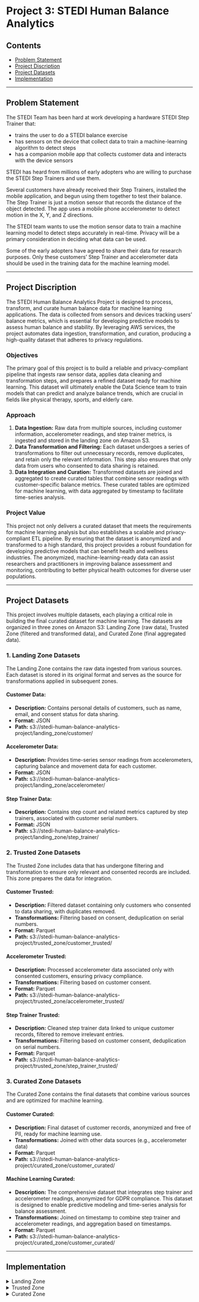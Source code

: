 # Project 3: STEDI Human Balance Analytics

## Contents

+ [Problem Statement](#Problem-Statement)
+ [Project Discription](#Project-Discription)
+ [Project Datasets](#Project-Datasets)
+ [Implementation](#Implementation)


---
## Problem Statement

The STEDI Team has been hard at work developing a hardware STEDI Step Trainer that:
- trains the user to do a STEDI balance exercise
- has sensors on the device that collect data to train a machine-learning algorithm to detect steps
- has a companion mobile app that collects customer data and interacts with the device sensors

STEDI has heard from millions of early adopters who are willing to purchase the STEDI Step Trainers and use them.

Several customers have already received their Step Trainers, installed the mobile application, and begun using them together to test their balance. The Step Trainer is just a motion sensor that records the distance of the object detected. The app uses a mobile phone accelerometer to detect motion in the X, Y, and Z directions.

The STEDI team wants to use the motion sensor data to train a machine learning model to detect steps accurately in real-time. Privacy will be a primary consideration in deciding what data can be used.

Some of the early adopters have agreed to share their data for research purposes. Only these customers’ Step Trainer and accelerometer data should be used in the training data for the machine learning model.

---

## Project Discription

The STEDI Human Balance Analytics Project is designed to process, transform, and curate human balance data for machine learning applications. The data is collected from sensors and devices tracking users’ balance metrics, which is essential for developing predictive models to assess human balance and stability. By leveraging AWS services, the project automates data ingestion, transformation, and curation, producing a high-quality dataset that adheres to privacy regulations.

### Objectives

The primary goal of this project is to build a reliable and privacy-compliant pipeline that ingests raw sensor data, applies data cleaning and transformation steps, and prepares a refined dataset ready for machine learning. This dataset will ultimately enable the Data Science team to train models that can predict and analyze balance trends, which are crucial in fields like physical therapy, sports, and elderly care.

### Approach

1. **Data Ingestion:** Raw data from multiple sources, including customer information, accelerometer readings, and step trainer metrics, is ingested and stored in the landing zone on Amazon S3.
2. **Data Transformation and Filtering:** Each dataset undergoes a series of transformations to filter out unnecessary records, remove duplicates, and retain only the relevant information. This step also ensures that only data from users who consented to data sharing is retained.
3. **Data Integration and Curation:** Transformed datasets are joined and aggregated to create curated tables that combine sensor readings with customer-specific balance metrics. These curated tables are optimized for machine learning, with data aggregated by timestamp to facilitate time-series analysis.

### Project Value

This project not only delivers a curated dataset that meets the requirements for machine learning analysis but also establishes a scalable and privacy-compliant ETL pipeline. By ensuring that the dataset is anonymized and transformed to a high standard, this project provides a robust foundation for developing predictive models that can benefit health and wellness industries. The anonymized, machine-learning-ready data can assist researchers and practitioners in improving balance assessment and monitoring, contributing to better physical health outcomes for diverse user populations.

---

## Project Datasets

This project involves multiple datasets, each playing a critical role in building the final curated dataset for machine learning. The datasets are organized in three zones on Amazon S3: Landing Zone (raw data), Trusted Zone (filtered and transformed data), and Curated Zone (final aggregated data).

### 1. Landing Zone Datasets

The Landing Zone contains the raw data ingested from various sources. Each dataset is stored in its original format and serves as the source for transformations applied in subsequent zones.

#### Customer Data:
- **Description:** Contains personal details of customers, such as name, email, and consent status for data sharing.
- **Format:** JSON
- **Path:** s3://stedi-human-balance-analytics-project/landing_zone/customer/

#### Accelerometer Data:
- **Description:** Provides time-series sensor readings from accelerometers, capturing balance and movement data for each customer.
- **Format:** JSON
- **Path:** s3://stedi-human-balance-analytics-project/landing_zone/accelerometer/

#### Step Trainer Data:
- **Description:** Contains step count and related metrics captured by step trainers, associated with customer serial numbers.
- **Format:** JSON
- **Path:** s3://stedi-human-balance-analytics-project/landing_zone/step_trainer/

### 2. Trusted Zone Datasets

The Trusted Zone includes data that has undergone filtering and transformation to ensure only relevant and consented records are included. This zone prepares the data for integration.

#### Customer Trusted:
- **Description:** Filtered dataset containing only customers who consented to data sharing, with duplicates removed.
- **Transformations:** Filtering based on consent, deduplication on serial numbers.
- **Format:** Parquet
- **Path:** s3://stedi-human-balance-analytics-project/trusted_zone/customer_trusted/

#### Accelerometer Trusted:
- **Description:** Processed accelerometer data associated only with consented customers, ensuring privacy compliance.
- **Transformations:** Filtering based on customer consent.
- **Format:** Parquet
- **Path:** s3://stedi-human-balance-analytics-project/trusted_zone/accelerometer_trusted/

#### Step Trainer Trusted:
- **Description:** Cleaned step trainer data linked to unique customer records, filtered to remove irrelevant entries.
- **Transformations:** Filtering based on customer consent, deduplication on serial numbers.
- **Format:** Parquet
- **Path:** s3://stedi-human-balance-analytics-project/trusted_zone/step_trainer_trusted/

### 3. Curated Zone Datasets

The Curated Zone contains the final datasets that combine various sources and are optimized for machine learning.

#### Customer Curated:
- **Description:** Final dataset of customer records, anonymized and free of PII, ready for machine learning use.
- **Transformations:** Joined with other data sources (e.g., accelerometer data)
- **Format:** Parquet
- **Path:** s3://stedi-human-balance-analytics-project/curated_zone/customer_curated/

#### Machine Learning Curated:
- **Description:** The comprehensive dataset that integrates step trainer and accelerometer readings, anonymized for GDPR compliance. This dataset is designed to enable predictive modeling and time-series analysis for balance assessment.
- **Transformations:** Joined on timestamp to combine step trainer and accelerometer readings, and aggregation based on timestamps.
- **Format:** Parquet
- **Path:** s3://stedi-human-balance-analytics-project/curated_zone/customer_curated/

---

## Implementation
<details>
<summary>
Landing Zone
</summary>

> In the Landing Zone I stored the customer, accelerometer and step trainer raw data in AWS S3 bucket. 

Using The AWS glue data catalog, I created a glue tables so that I can query the data using AWS athena.

1- Customer Landing Table:

![alt text](Screenshots/customer_landing.png)

2- Accelerometer Landing Table: 

![alt text](Screenshots/accelerometer_landing.png)

3- Step Trainer Landing Table: 

![alt text](Screenshots/step_trainer_landing.png)

</details>

<details>
<summary>
Trusted Zone
</summary>

> In the Trusted Zone, I created AWS Glue jobs to make transofrmations on the raw data in the landing zones.

**Glue job scripts**

[1. customer_landing_to_trusted.py](customer_landing_to_trusted.py) - This script transfers customer data from the 'landing' to 'trusted' zones. It filters for customers who have agreed to share data with researchers.

[2. accelerometer_landing_to_trusted_zone.py](accelerometer_landing_to_trusted_zone.py) - This script transfers accelerometer data from the 'landing' to 'trusted' zones. Using a join on customer_trusted and accelerometer_landing, It filters for Accelerometer readings from customers who have agreed to share data with researchers.

[3. Trainer_landing_to_trusted.py](Trainer_landing_to_trusted.py) - This script transfers Step Trainer data from the 'landing' to 'trusted' zones. Using a join on customer_curated and step_trainer_landing, It filters for customers who have accelerometer data and have agreed to share their data for research with Step Trainer readings.

The customer_trusted table was queried in Athena to show that it only contains customer records from people who agreed to share their data.

![alt text](Screenshots/customer_trusted_sharwithreasearchasofdate_null.png)
</details>

<details>
<summary>
Curated Zone
</summary>

> In the Curated Zone I created AWS Glue jobs to make further transformations, to meet the specific needs of a particular analysis.

**Glue job scripts**

[customer_trusted_to_curated.py](customer_trusted_to_curated.py) - This script transfers customer data from the 'trusted' to 'curated' zones. Using a join on customer_trusted and accelerometer_landing, It filters for customers with Accelerometer readings and have agreed to share data with researchers.

[Trainer_trusted_to_curated.py](Trainer_trusted_to_curated.py): This script is used to build aggregated table that has each of the Step Trainer Readings, and the associated accelerometer reading data for the same timestamp, but only for customers who have agreed to share their data.

</details>
